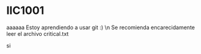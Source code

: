 # IIC1001
aaaaaa
Estoy aprendiendo a usar git :) \n
Se recomienda encarecidamente leer el archivo critical.txt







































































































































































































































































































si
